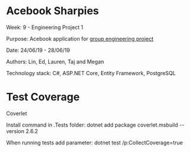 # Acebook Sharpies 

Week: 9 - Engineering Project 1

Purpose: Acebook application for [group engineering project](https://github.com/makersacademy/course/blob/master/engineering_projects/project_setup.md)

Date: 24/06/19 - 28/06/19

Authors: Lin, Ed, Lauren, Taj and Megan

Technology stack: C#, ASP.NET Core, Entity Framework, PostgreSQL 

# Test Coverage

Coverlet

Install command in .Tests folder: 
dotnet add package coverlet.msbuild --version 2.6.2

When running tests add parameter: 
dotnet test /p:CollectCoverage=true
